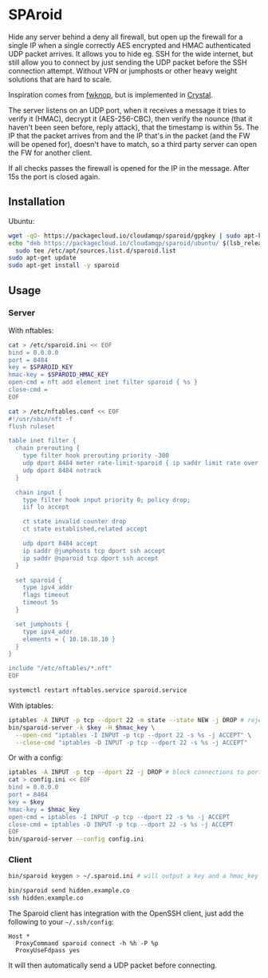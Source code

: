 # SPAroid

Hide any server behind a deny all firewall, but open up the firewall for a single IP when a single correctly AES encrypted and HMAC authenticated UDP packet arrives. It allows you to hide eg. SSH for the wide internet, but still allow you to connect by just sending the UDP packet before the SSH connection attempt. Without VPN or jumphosts or other heavy weight solutions that are hard to scale.

Inspiration comes from [fwknop](http://www.cipherdyne.org/fwknop/docs/fwknop-tutorial.html), but is implemented in [Crystal](https://www.crystal-lang.com).

The server listens on an UDP port, when it receives a message it tries to verify it (HMAC), decrypt it (AES-256-CBC), then verify the nounce (that it haven't been seen before, reply attack), that the timestamp is within 5s. The IP that the packet arrives from and the IP that's in the packet (and the FW will be opened for), doesn't have to match, so a third party server can open the FW for another client.

If all checks passes the firewall is opened for the IP in the message. After 15s the port is closed again.

## Installation

Ubuntu:

```sh
wget -qO- https://packagecloud.io/cloudamqp/sparoid/gpgkey | sudo apt-key add -
echo "deb https://packagecloud.io/cloudamqp/sparoid/ubuntu/ $(lsb_release -cs) main" |\
  sudo tee /etc/apt/sources.list.d/sparoid.list
sudo apt-get update
sudo apt-get install -y sparoid
```

## Usage

### Server

With nftables:

```sh
cat > /etc/sparoid.ini << EOF
bind = 0.0.0.0
port = 8484
key = $SPAROID_KEY
hmac-key = $SPAROID_HMAC_KEY
open-cmd = nft add element inet filter sparoid { %s }
close-cmd =
EOF

cat > /etc/nftables.conf << EOF
#!/usr/sbin/nft -f
flush ruleset

table inet filter {
  chain prerouting {
    type filter hook prerouting priority -300
    udp dport 8484 meter rate-limit-sparoid { ip saddr limit rate over 1/second burst 1 packets } counter drop
    udp dport 8484 notrack
  }

  chain input {
    type filter hook input priority 0; policy drop;
    iif lo accept

    ct state invalid counter drop
    ct state established,related accept

    udp dport 8484 accept
    ip saddr @jumphosts tcp dport ssh accept
    ip saddr @sparoid tcp dport ssh accept
  }

  set sparoid {
    type ipv4_addr
    flags timeout
    timeout 5s
  }

  set jumphosts {
    type ipv4_addr
    elements = { 10.10.10.10 }
  }
}

include "/etc/nftables/*.nft"
EOF

systemctl restart nftables.service sparoid.service
```

With iptables:

```sh
iptables -A INPUT -p tcp --dport 22 -m state --state NEW -j DROP # reject new connections to 22 by default
bin/sparoid-server -k $key -H $hmac_key \
  --open-cmd "iptables -I INPUT -p tcp --dport 22 -s %s -j ACCEPT" \
  --close-cmd "iptables -D INPUT -p tcp --dport 22 -s %s -j ACCEPT"
```

Or with a config:

```sh
iptables -A INPUT -p tcp --dport 22 -j DROP # block connections to port 22
cat > config.ini << EOF
bind = 0.0.0.0
port = 8484
key = $key
hmac-key = $hmac_key
open-cmd = iptables -I INPUT -p tcp --dport 22 -s %s -j ACCEPT
close-cmd = iptables -D INPUT -p tcp --dport 22 -s %s -j ACCEPT
EOF
bin/sparoid-server --config config.ini
```

### Client

```sh
bin/sparoid keygen > ~/.sparoid.ini # will output a key and a hmac_key that will be used below

bin/sparoid send hidden.example.co
ssh hidden.example.co
```

The Sparoid client has integration with the OpenSSH client, just add the following to your `~/.ssh/config`: 

```
Host *
  ProxyCommand sparoid connect -h %h -P %p
  ProxyUseFdpass yes
``` 

It will then automatically send a UDP packet before connecting.
